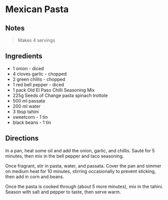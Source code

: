 # Mexican Pasta

## Notes

> Makes 4 servings

## Ingredients

- 1 onion - diced
- 4 cloves garlic - chopped
- 2 green chillis - chopped
- 1 red bell pepper - diced
- 1 pack Old El Paso Chilli Seasoning Mix
- 225g Seeds of Change pasta spinach trottole
- 500 ml passata
- 200 ml water
- 3 tbsp tahini
- sweetcorn - 1 tin
- black beans - 1 tin

## Directions

In a pan, heat some oil and add the onion, garlic, and chillis. Sauté for 5 minutes, then mix in the bell pepper and taco seasoning.

Once fragrant, stir in pasta, water, and passata. Cover the pan and simmer on medium heat for 10 minutes, stirring occasionally to prevent sticking, then add in corn and beans.

Once the pasta is cooked through (about 5 more minutes), mix in the tahini. Season with salt and pepper to taste, then serve warm.
